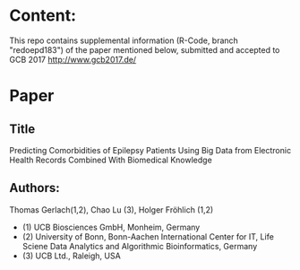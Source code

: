 # Content:
This repo contains supplemental information (R-Code, branch "redoepd183") of the paper mentioned below, submitted and accepted to GCB 2017 http://www.gcb2017.de/

# Paper
## Title
Predicting Comorbidities of Epilepsy Patients Using Big Data from Electronic Health Records Combined With Biomedical Knowledge

## Authors:
Thomas Gerlach(1,2), Chao Lu (3), Holger Fröhlich (1,2) 
* (1) UCB Biosciences GmbH, Monheim, Germany
* (2) University of Bonn, Bonn-Aachen International Center for IT, Life Sciene Data Analytics and Algorithmic Bioinformatics, Germany
* (3) UCB Ltd., Raleigh, USA
